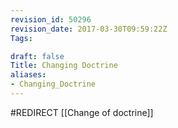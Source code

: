 ```yaml
---
revision_id: 50296
revision_date: 2017-03-30T09:59:22Z
Tags:

draft: false
Title: Changing Doctrine
aliases:
- Changing_Doctrine
---
```

#REDIRECT [[Change of doctrine]]